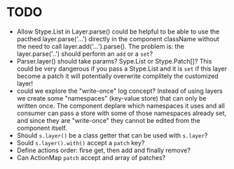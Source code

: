 # TODO

- Allow Stype.List in Layer.parse() could be helpful to be able to use the pacthed layer.parse('...') directly in the component className without the need to call layer.add('...').parse(). The problem is: the layer.parse('..') should perform an `add` or a `set`?
- Parser.layer() should take params? Sype.List or Stype.Patch[]? This could be very dangerous if you
  pass a Stype.List and it is `set` if this layer become a patch it will potentially overwrite complitely the customized layer!
- could we explore the "write-once" log concept? Instead of using layers we create some "namespaces" (key-value store) that can only be written once. The component deplare which namespaces it uses and all consumer can pass a store with some of those namespaces already set, and since they are "write-once" they cannot be edited from the component itself.
- Should `s.layer()` be a class getter that can be used with `s.layer`?
- Sould `s.layer().with()` accept a `patch` key?
- Define actions order: firse get, then add and finally remove?
- Can ActionMap `patch` accept and array of patches?
